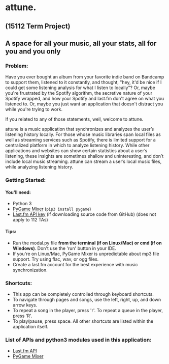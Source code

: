 # attune.
## (15112 Term Project)
## A space for all your music, all your stats, all for you and you only
### Problem:
Have you ever bought an album from your favorite indie band on Bandcamp to support them, listened to it constantly, and thought, "hey, it'd be nice if I could get some listening analysis for what I listen to locally"? Or, maybe you're frustrated by the Spotify algorithm, the secretive nature of your Spotify wrapped, and how your Spotify and last.fm don't agree on what you listened to. Or, maybe you just want an application that doesn't distract you while you're trying to work.

If you related to any of those statements, well, welcome to attune.

attune is a music application that synchronizes and analyzes the user’s listening history locally. For those whose music libraries span local files as well as streaming services such as Spotify, there is limited support for a centralized platform in which to analyze listening history. While other applications and websites can show certain statistics about a user’s listening, these insights are sometimes shallow and uninteresting, and don’t include local music streaming. attune can stream a user’s local music files, while analyzing listening history.

### Getting Started:
#### You'll need:
- Python 3
- [PyGame Mixer](https://www.pygame.org/docs/ref/mixer.html) (`pip3 install pygame`)
- [Last.fm API key](https://www.last.fm/api/account/create) (if downloading source code from GitHub) (does not apply to 112 TAs)

#### Tips:
- Run the modal.py file **from the terminal (if on Linux/Mac) or cmd (if on Windows)**. Don't use the 'run' button in your IDE.
- If you're on Linux/Mac, PyGame Mixer is unpredictable about mp3 file support. Try using flac, wav, or ogg files.
- Create a last.fm account for the best experience with music synchronization.

### Shortcuts:
- This app can be completely controlled through keyboard shortcuts.
- To navigate through pages and songs, use the left, right, up, and down arrow keys.
- To repeat a song in the player, press 'r'. To repeat a queue in the player, press 'R'.
- To play/pause, press space.
All other shortcuts are listed within the application itself.

### List of APIs and python3 modules used in this application:
- [Last.fm API](https://www.last.fm/api)
- [PyGame Mixer](https://www.pygame.org/docs/ref/mixer.html)